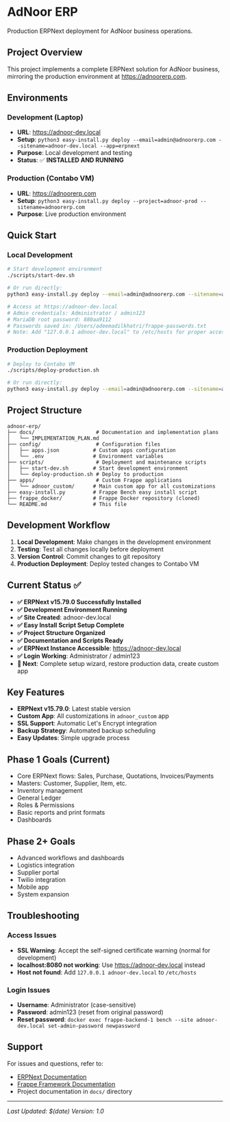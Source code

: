 # AdNoor ERP

Production ERPNext deployment for AdNoor business operations.

## Project Overview

This project implements a complete ERPNext solution for AdNoor business, mirroring the production environment at https://adnoorerp.com.

## Environments

### Development (Laptop)
- **URL**: https://adnoor-dev.local
- **Setup**: `python3 easy-install.py deploy --email=admin@adnoorerp.com --sitename=adnoor-dev.local --app=erpnext`
- **Purpose**: Local development and testing
- **Status**: ✅ **INSTALLED AND RUNNING**

### Production (Contabo VM)
- **URL**: https://adnoorerp.com
- **Setup**: `python3 easy-install.py deploy --project=adnoor-prod --sitename=adnoorerp.com`
- **Purpose**: Live production environment

## Quick Start

### Local Development
```bash
# Start development environment
./scripts/start-dev.sh

# Or run directly:
python3 easy-install.py deploy --email=admin@adnoorerp.com --sitename=adnoor-dev.local --app=erpnext

# Access at https://adnoor-dev.local
# Admin credentials: Administrator / admin123
# MariaDB root password: 880aa9112
# Passwords saved in: /Users/adeemadilkhatri/frappe-passwords.txt
# Note: Add "127.0.0.1 adnoor-dev.local" to /etc/hosts for proper access
```

### Production Deployment
```bash
# Deploy to Contabo VM
./scripts/deploy-production.sh

# Or run directly:
python3 easy-install.py deploy --email=admin@adnoorerp.com --sitename=adnoorerp.com --app=erpnext
```

## Project Structure
```
adnoor-erp/
├── docs/                    # Documentation and implementation plans
│   └── IMPLEMENTATION_PLAN.md
├── config/                  # Configuration files
│   ├── apps.json           # Custom apps configuration
│   └── .env                # Environment variables
├── scripts/                 # Deployment and maintenance scripts
│   ├── start-dev.sh        # Start development environment
│   └── deploy-production.sh # Deploy to production
├── apps/                    # Custom Frappe applications
│   └── adnoor_custom/      # Main custom app for all customizations
├── easy-install.py         # Frappe Bench easy install script
├── frappe_docker/          # Frappe Docker repository (cloned)
└── README.md               # This file
```

## Development Workflow

1. **Local Development**: Make changes in the development environment
2. **Testing**: Test all changes locally before deployment
3. **Version Control**: Commit changes to git repository
4. **Production Deployment**: Deploy tested changes to Contabo VM

## Current Status ✅

- **✅ ERPNext v15.79.0 Successfully Installed**
- **✅ Development Environment Running**
- **✅ Site Created**: adnoor-dev.local
- **✅ Easy Install Script Setup Complete**
- **✅ Project Structure Organized**
- **✅ Documentation and Scripts Ready**
- **✅ ERPNext Instance Accessible**: https://adnoor-dev.local
- **✅ Login Working**: Administrator / admin123
- **🔄 Next**: Complete setup wizard, restore production data, create custom app

## Key Features

- **ERPNext v15.79.0**: Latest stable version
- **Custom App**: All customizations in `adnoor_custom` app
- **SSL Support**: Automatic Let's Encrypt integration
- **Backup Strategy**: Automated backup scheduling
- **Easy Updates**: Simple upgrade process

## Phase 1 Goals (Current)
- Core ERPNext flows: Sales, Purchase, Quotations, Invoices/Payments
- Masters: Customer, Supplier, Item, etc.
- Inventory management
- General Ledger
- Roles & Permissions
- Basic reports and print formats
- Dashboards

## Phase 2+ Goals
- Advanced workflows and dashboards
- Logistics integration
- Supplier portal
- Twilio integration
- Mobile app
- System expansion

## Troubleshooting

### Access Issues
- **SSL Warning**: Accept the self-signed certificate warning (normal for development)
- **localhost:8080 not working**: Use https://adnoor-dev.local instead
- **Host not found**: Add `127.0.0.1 adnoor-dev.local` to `/etc/hosts`

### Login Issues
- **Username**: Administrator (case-sensitive)
- **Password**: admin123 (reset from original password)
- **Reset password**: `docker exec frappe-backend-1 bench --site adnoor-dev.local set-admin-password newpassword`

## Support

For issues and questions, refer to:
- [ERPNext Documentation](https://docs.erpnext.com/)
- [Frappe Framework Documentation](https://frappeframework.com/docs)
- Project documentation in `docs/` directory

---

*Last Updated: $(date)*
*Version: 1.0*
